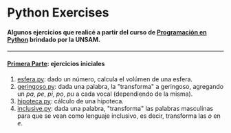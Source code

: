 # Python Exercises

#### Algunos ejercicios que realicé a partir del curso de <a href='https://github.com/python-unsam/UNSAM_2020c2_Python' target='blank'>Programación en Python</a> brindado por la UNSAM.
---
#### [Primera Parte](primera_parte): ejercicios iniciales

1. [esfera.py](primera_parte/esfera.py): dado un número, calcula el volúmen de una esfera.
2. <a href='https://github.com/pauladanielafarias/python_exercises/blob/master/primera_parte/geringoso.py' target='blank'>geringoso.py</a>: dada una palabra, la "transforma" a geringoso, agregando un _pa_, _pe_, _pi_, _po_, _pu_ a cada vocal (dependiendo de la misma).
3. <a href='https://github.com/pauladanielafarias/python_exercises/blob/master/primera_parte/hipoteca.py' target='blank'>hipoteca.py</a>: cálculo de una hipoteca.
4. <a href='https://github.com/pauladanielafarias/python_exercises/blob/master/primera_parte/inclusive.py' target='blank'>inclusive.py</a>: dada una palabra, "transforma" las palabras masculinas para que se vean como lenguaje inclusivo, es decir, transforma las _o_ en _e_.

